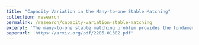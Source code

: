 ```yaml
---
title: "Capacity Variation in the Many-to-one Stable Matching"
collection: research
permalink: /research/capacity-variation-stable-matching
excerpt: 'The many-to-one stable matching problem provides the fundamental abstraction of several real-world matching markets such as school choice and hospital-resident allocation. The classical setup assumes that the agents rank the opposite side and that the capacities of the hospitals are fixed. It is known that increasing the capacity of a single hospital improves the residents’ final allocation. On the other hand, reducing the capacity of a single hospital deteriorates the residents’ allocation. In this work, we study the computational complexity of finding the optimal variation of hospitals’ capacities that leads to the best outcome for the residents, subject to stability and a capacity variation constraint. First, we show that the decision problem of finding the optimal capacity expansion is NP-complete and the corresponding optimization problem is inapproximable within a certain factor. This result holds under strict and complete preferences, and even if we allocate extra capacities to disjoint sets of hospitals. Second, we obtain analogous computational complexity results for the problem of capacity reduction. Finally, we study the variants of these problems when the goal is to maximize the size of the final matching under incomplete preference lists.'
paperurl: 'https://arxiv.org/pdf/2205.01302.pdf'
---
```


